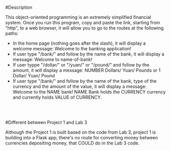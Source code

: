 #Description

This object-oriented programming is an extremely simplified financial system. Once you run this program, copy and paste the link, starting from "http", to a web browser, it will allow you to go to the routes at the following paths:</p>


- In the home page (nothing goes after the slash), it will display a welcome message: Welcome to the banking application!
- If user type "/bank/" and follow by the name of the bank, it will display a message: Welcome to name-of-bank!
- If user typpe "/dollar/" or "/yuan/" or "/pound/" and follow by the amount, it will display a message: NUMBER Dollars/ Yuan/ Pounds or 1 Dollar/ Yuan/ Pound
- If user type "/bank/" and follow by the name of the bank, type of the currency and the amount of the value, it will display a message: Welcome to the NAME bank! NAME Bank holds the CURRENCY currency and currently holds VALUE of CURRENCY.

<br/>
<br/>

#Different between Project 1 and Lab 3

Although the Project 1 is built based on the code from Lab 3, project 1 is building into a Flask app; there's no route for converting money between currencies depositing money, that COULD do in the Lab 3 code.
